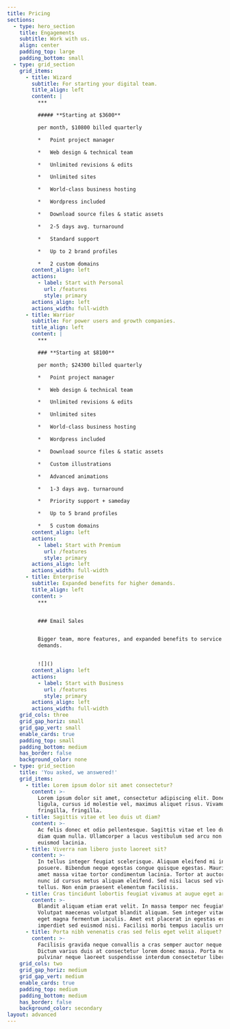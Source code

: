 ```yaml
---
title: Pricing
sections:
  - type: hero_section
    title: Engagements
    subtitle: Work with us.
    align: center
    padding_top: large
    padding_bottom: small
  - type: grid_section
    grid_items:
      - title: Wizard
        subtitle: For starting your digital team.
        title_align: left
        content: |
          ***

          ##### **Starting at $3600**

          per month, $10800 billed quarterly

          *   Point project manager

          *   Web design & technical team

          *   Unlimited revisions & edits

          *   Unlimited sites

          *   World-class business hosting

          *   Wordpress included

          *   Download source files & static assets

          *   2-5 days avg. turnaround

          *   Standard support

          *   Up to 2 brand profiles

          *   2 custom domains
        content_align: left
        actions:
          - label: Start with Personal
            url: /features
            style: primary
        actions_align: left
        actions_width: full-width
      - title: Warrior
        subtitle: For power users and growth companies.
        title_align: left
        content: |
          ***

          ### **Starting at $8100**

          per month; $24300 billed quarterly

          *   Point project manager

          *   Web design & technical team

          *   Unlimited revisions & edits

          *   Unlimited sites

          *   World-class business hosting

          *   Wordpress included

          *   Download source files & static assets

          *   Custom illustrations

          *   Advanced animations

          *   1-3 days avg. turnaround

          *   Priority support + sameday

          *   Up to 5 brand profiles

          *   5 custom domains
        content_align: left
        actions:
          - label: Start with Premium
            url: /features
            style: primary
        actions_align: left
        actions_width: full-width
      - title: Enterprise
        subtitle: Expanded benefits for higher demands.
        title_align: left
        content: >
          ***


          ### Email Sales


          Bigger team, more features, and expanded benefits to service higher
          demands.


          ![]()
        content_align: left
        actions:
          - label: Start with Business
            url: /features
            style: primary
        actions_align: left
        actions_width: full-width
    grid_cols: three
    grid_gap_horiz: small
    grid_gap_vert: small
    enable_cards: true
    padding_top: small
    padding_bottom: medium
    has_border: false
    background_color: none
  - type: grid_section
    title: 'You asked, we answered!'
    grid_items:
      - title: Lorem ipsum dolor sit amet consectetur?
        content: >-
          Lorem ipsum dolor sit amet, consectetur adipiscing elit. Donec nisl
          ligula, cursus id molestie vel, maximus aliquet risus. Vivamus in nibh
          fringilla, fringilla.
      - title: Sagittis vitae et leo duis ut diam?
        content: >-
          Ac felis donec et odio pellentesque. Sagittis vitae et leo duis ut
          diam quam nulla. Ullamcorper a lacus vestibulum sed arcu non odio
          euismod lacinia.
      - title: Viverra nam libero justo laoreet sit?
        content: >-
          In tellus integer feugiat scelerisque. Aliquam eleifend mi in nulla
          posuere. Bibendum neque egestas congue quisque egestas. Mauris sit
          amet massa vitae tortor condimentum lacinia. Tortor at auctor urna
          nunc id cursus metus aliquam eleifend. Sed nisi lacus sed viverra
          tellus. Non enim praesent elementum facilisis.
      - title: Cras tincidunt lobortis feugiat vivamus at augue eget arcu?
        content: >-
          Blandit aliquam etiam erat velit. In massa tempor nec feugiat.
          Volutpat maecenas volutpat blandit aliquam. Sem integer vitae justo
          eget magna fermentum iaculis. Amet est placerat in egestas erat
          imperdiet sed euismod nisi. Facilisi morbi tempus iaculis urna.
      - title: Porta nibh venenatis cras sed felis eget velit aliquet?
        content: >-
          Facilisis gravida neque convallis a cras semper auctor neque vitae.
          Dictum varius duis at consectetur lorem donec massa. Porta non
          pulvinar neque laoreet suspendisse interdum consectetur libero.
    grid_cols: two
    grid_gap_horiz: medium
    grid_gap_vert: medium
    enable_cards: true
    padding_top: medium
    padding_bottom: medium
    has_border: false
    background_color: secondary
layout: advanced
---
```


